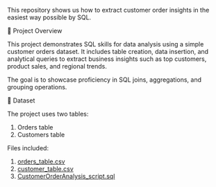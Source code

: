 This repository shows us how to extract customer order insights in the easiest way possible by SQL.

📌 Project Overview

This project demonstrates SQL skills for data analysis using a simple customer orders dataset. It includes table creation, data insertion, and analytical queries to extract business insights such as top customers, product sales, and regional trends.

The goal is to showcase proficiency in SQL joins, aggregations, and grouping operations.

📂 Dataset

The project uses two tables:
1. Orders table
2. Customers table

Files included:
1. [orders_table.csv](https://github.com/user-attachments/files/22198075/orders_table.csv)
2. [customer_table.csv](https://github.com/user-attachments/files/22206729/customer_table.csv)
3. [CustomerOrderAnalysis_script.sql](https://github.com/user-attachments/files/22198078/CustomerOrderAnalysis_script.sql)

